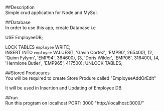 ##Description <br>
Simple crud application for Node and MySql. <br>

##Database <br>
In order to use this app, create Database i.e <br>

 USE EmployeeDB;<br>

LOCK TABLES `employee` WRITE;<br>
INSERT INTO `employee` VALUES(1, 'Gavin Cortez', 'EMP90', 265400),
							 (2, 'Quinn Fylynn', 'EMP94', 364600),
                             (3, 'Doris Wilder', 'EMP06', 316400),
                             (4, 'Hermione Butler', 'EMP965', 417500);
UNLOCK TABLES;<br>

##Stored Producures <br>
You will be required to create Store Produre called "EmployeeAddOrEdit"<br>

It will be used in Insertion and Updating of Employee DB.<br>

##run <br>
Run this program on localhost PORT: 3000 "http://localhost:3000/"